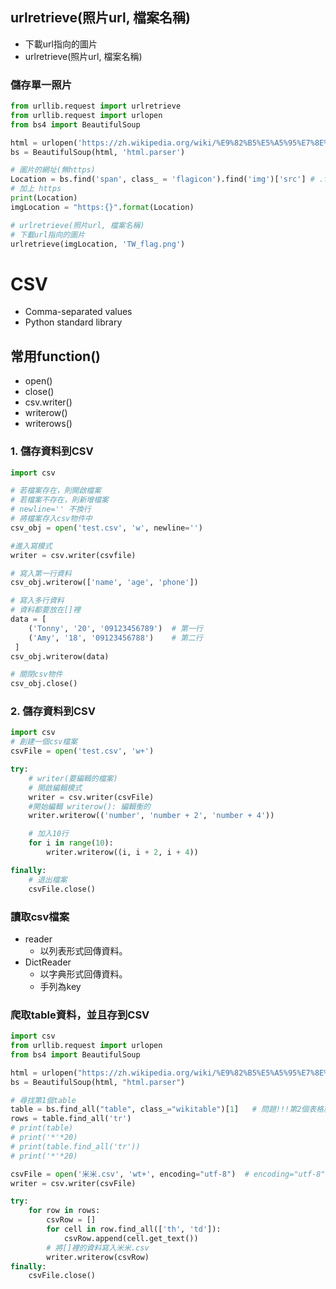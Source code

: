 ## urlretrieve(照片url, 檔案名稱)
- 下載url指向的圖片
- urlretrieve(照片url, 檔案名稱)

### 儲存單一照片
```python
from urllib.request import urlretrieve
from urllib.request import urlopen
from bs4 import BeautifulSoup

html = urlopen('https://zh.wikipedia.org/wiki/%E9%82%B5%E5%A5%95%E7%8E%AB')
bs = BeautifulSoup(html, 'html.parser')

# 圖片的網址(無https)
Location = bs.find('span', class_ = 'flagicon').find('img')['src'] # .find('img').attrs['src'] 也可以
# 加上 https
print(Location)
imgLocation = "https:{}".format(Location)

# urlretrieve(照片url, 檔案名稱)
# 下載url指向的圖片
urlretrieve(imgLocation, 'TW_flag.png')
```

# CSV
- Comma-separated values
- Python standard library

## 常用function()
- open()
- close()
- csv.writer()
- writerow()
- writerows()

### 1. 儲存資料到CSV
```python
import csv

# 若檔案存在，則開啟檔案
# 若檔案不存在，則新增檔案
# newline='' 不換行
# 將檔案存入csv物件中
csv_obj = open('test.csv', 'w', newline='')

#進入寫模式
writer = csv.writer(csvfile)

# 寫入第一行資料
csv_obj.writerow(['name', 'age', 'phone'])

# 寫入多行資料
# 資料都要放在[]裡
data = [
	('Tonny', '20', '09123456789')  # 第一行
	('Amy', '18', '09123456788')    # 第二行
 ]
csv_obj.writerow(data)

# 關閉csv物件
csv_obj.close()
```
### 2. 儲存資料到CSV
```python
import csv
# 創建一個csv檔案
csvFile = open('test.csv', 'w+')

try:
    # writer(要編輯的檔案)
    # 開啟編輯模式
    writer = csv.writer(csvFile)
    #開始編輯 writerow(): 編輯衡的
    writer.writerow(('number', 'number + 2', 'number + 4'))

    # 加入10行
    for i in range(10):
        writer.writerow((i, i + 2, i + 4))

finally:
    # 退出檔案
    csvFile.close()

```

### 讀取csv檔案
- reader
    - 以列表形式回傳資料。
- DictReader
    - 以字典形式回傳資料。
    - 手列為key  

### 爬取table資料，並且存到CSV
```python
import csv
from urllib.request import urlopen
from bs4 import BeautifulSoup

html = urlopen("https://zh.wikipedia.org/wiki/%E9%82%B5%E5%A5%95%E7%8E%AB")
bs = BeautifulSoup(html, "html.parser")

# 尋找第1個table
table = bs.find_all("table", class_="wikitable")[1]   # 問題!!!第2個表格就亂掉，好像會自動換行
rows = table.find_all('tr')
# print(table)
# print('*'*20)
# print(table.find_all('tr'))
# print('*'*20)

csvFile = open('米米.csv', 'wt+', encoding="utf-8")  # encoding="utf-8" ??? 不加有錯誤
writer = csv.writer(csvFile)

try:
    for row in rows:
        csvRow = []
        for cell in row.find_all(['th', 'td']):
            csvRow.append(cell.get_text())
        # 將[]裡的資料寫入米米.csv
        writer.writerow(csvRow)
finally:
    csvFile.close()
```
